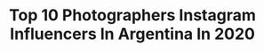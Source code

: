 ---
title: Top 10 Photographers Instagram Influencers In Argentina In 2020
description: >-
  Find top photographers Instagram influencers in Argentina in 2020. Most popular hashtags: # #makeportraits #cuarentena #blackandwhite.
platform: Instagram
profiles:
  - username: "ivolendranz"
    fullname: >-
      Ivo Lendranz
    location: "Argentina"
    followers: 75240
    engagement: 413
    commentsToLikes: 0.069532
    id: ck13brhffwtk50i19uvjhxrds
    verified: false
    hashtags: "#aovportraits, #portraitsshotz, #makeportraits, #fineartphg"
  - username: "adelselphoto"
    fullname: >-
      Agustin del Sel
    location: "Argentina"
    followers: 15959
    engagement: 804
    commentsToLikes: 0.038749
    id: ck13brezzwt8e0i19e96zobx1
    verified: false
    hashtags: "#fashiongram, #pandemia, #sensaciones, #pinamar"
  - username: "martinorozco"
    fullname: >-
      Martín Orozco
    location: "Argentina"
    followers: 31697
    engagement: 185
    commentsToLikes: 0.062264
    id: ck0vveqs8ot5k0i19jk9fxk05
    verified: false
    hashtags: "#tuvieja, #humansofmza, #peru, #mordisquito"
  - username: "joacoiribarne"
    fullname: >-
      Joaqui
    location: "Argentina"
    followers: 14203
    engagement: 1349
    commentsToLikes: 0.011738
    id: ck6ua3vxk1bzo0j71olnisne9
    verified: false
    hashtags: "#shotoniphone, #estoysoy, #lofoten, #norway"
  - username: "dudubarretov"
    fullname: >-
      Eduardo Barreto 🌾
    location: "Argentina"
    followers: 7503
    engagement: 908
    commentsToLikes: 0.043519
    id: ckap3ih9t34th0i78sfq1y1ye
    verified: false
    hashtags: ""
  - username: "pabloseco_ph"
    fullname: >-
      Pablo Seco ✘
    location: "Argentina"
    followers: 21693
    engagement: 1069
    commentsToLikes: 0.006212
    id: ck5hp0qdsqk230i11aa544lp8
    verified: false
    hashtags: ""
  - username: "taboadafa"
    fullname: >-
      Fabián Taboada
    location: "Argentina"
    followers: 9336
    engagement: 773
    commentsToLikes: 0.224891
    id: ck5q3ohchlpne0i11ysanf1yj
    verified: false
    hashtags: "#newface, #shootingday, #beautyportrait, #bookprequince"
  - username: "misscomplejo"
    fullname: >-
      Nadia Bautista
    location: "Argentina"
    followers: 25739
    engagement: 352
    commentsToLikes: 0.037853
    id: ck5pwmelpnisv0i110rhjtlz3
    verified: false
    hashtags: ""
  - username: "lemogliefede"
    fullname: >-
      Fede Le Moglie
    location: "Argentina"
    followers: 24999
    engagement: 117
    commentsToLikes: 0.075662
    id: ck8syzfbamm6t0j78tuj8yg0s
    verified: false
    hashtags: "#tommyhilfigerjewels"
  - username: "lupejelena"
    fullname: >-
      Lupe Jelena
    location: "Argentina"
    followers: 20535
    engagement: 390
    commentsToLikes: 0.036559
    id: ck6031e63kgku0i14ihaxj0qa
    verified: false
    hashtags: "#thoughts, #balance, #swan, #legsfordays"
---